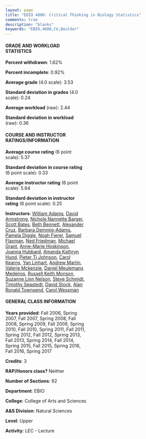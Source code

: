 ```yaml
---
layout: page
title: "EBIO 4800: Critical Thinking in Biology Statistics"
comments: true
description: "blanks"
keywords: "EBIO,4800,CU,Boulder"
---
```

<head>
<script src="https://ajax.googleapis.com/ajax/libs/jquery/2.1.3/jquery.min.js"></script>
<script src="https://dl.dropboxusercontent.com/s/pc42nxpaw1ea4o9/highcharts.js?dl=0"></script>
<!-- <script src="../assets/js/highcharts.js"></script> -->
<style type="text/css">@font-face {
	font-family: "Bebas Neue";
	src: url(https://www.filehosting.org/file/details/544349/BebasNeue Regular.otf) format("opentype");
	}
	h1.Bebas { 
		font-family: "Bebas Neue", Verdana, Tahoma;
	}
</style>
</head>
<body>
	<div id="container" style="float: right; width: 45%; height: 88%; margin-left: 2.5%; margin-right: 2.5%;"></div>
	<script language="JavaScript">
		$(document).ready(function() {
		var chart = {type: 'column'};
		var title = {text: 'Grade Distribution'};
		var xAxis = {categories: ['A','B','C','D','F'],crosshair: true};
		var yAxis = {min: 0,title: {text: 'Percentage'}};
		var tooltip = {headerFormat: '<center><b><span style="font-size:20px">{point.key}</span></b></center>',
		               pointFormat: '<td style="padding:0"><b>{point.y:.1f}%</b></td>',
		               footerFormat: '</table>',shared: true,useHTML: true};
		var plotOptions = {column: {pointPadding: 0.0,borderWidth: 0}};  
		var credits = {enabled: false};var series= [{name: 'Percent',data: [65.79,27.28,4.97,0.48,1.47,]}];
		var json = {};
		json.chart = chart;
		json.title = title;
		json.tooltip = tooltip;
		json.xAxis = xAxis;
		json.yAxis = yAxis;  
		json.series = series;
		json.plotOptions = plotOptions;  
		json.credits = credits;
		$('#container').highcharts(json);
	});
	</script>
</body>
			   
#### GRADE AND WORKLOAD STATISTICS

**Percent withdrawn**: 1.62%

**Percent incomplete**: 0.92%

**Average grade** (4.0 scale): 3.53

**Standard deviation in grades** (4.0 scale): 0.24

**Average workload** (raw): 2.44

**Standard deviation in workload** (raw): 0.36

#### COURSE AND INSTRUCTOR RATINGS/INFORMATION

**Average course rating** (6 point scale): 5.37

**Standard deviation in course rating** (6 point scale): 0.33

**Average instructor rating** (6 point scale): 5.64

**Standard deviation in instructor rating** (6 point scale): 0.25

**Instructors**: <a href='../../instructors/William_Adams'>William Adams</a>, <a href='../../instructors/David_Armstrong'>David Armstrong</a>, <a href='../../instructors/Nichole_Nannette_Barger'>Nichole Nannette Barger</a>, <a href='../../instructors/Scott_Bates'>Scott Bates</a>, <a href='../../instructors/Beth_Bennett'>Beth Bennett</a>, <a href='../../instructors/Alexander_Cruz'>Alexander Cruz</a>, <a href='../../instructors/Barbara_Demmig-Adams'>Barbara Demmig-Adams</a>, <a href='../../instructors/Pamela_Diggle'>Pamela Diggle</a>, <a href='../../instructors/Noah_Fierer'>Noah Fierer</a>, <a href='../../instructors/Samuel_Flaxman'>Samuel Flaxman</a>, <a href='../../instructors/Ned_Friedman'>Ned Friedman</a>, <a href='../../instructors/Michael_Grant'>Michael Grant</a>, <a href='../../instructors/Anne-Marie_Hoskinson'>Anne-Marie Hoskinson</a>, <a href='../../instructors/Joanna_Hubbard'>Joanna Hubbard</a>, <a href='../../instructors/Amanda_Kathryn_Hund'>Amanda Kathryn Hund</a>, <a href='../../instructors/Pieter_Tj_Johnson'>Pieter Tj Johnson</a>, <a href='../../instructors/Carol_Kearns'>Carol Kearns</a>, <a href='../../instructors/Yan_Linhart'>Yan Linhart</a>, <a href='../../instructors/Andrew_Martin'>Andrew Martin</a>, <a href='../../instructors/Valerie_Mckenzie'>Valerie Mckenzie</a>, <a href='../../instructors/Daniel_Meulemans_Medeiros'>Daniel Meulemans Medeiros</a>, <a href='../../instructors/Russell_Keith_Monson'>Russell Keith Monson</a>, <a href='../../instructors/Suzanne_Linn_Nelson'>Suzanne Linn Nelson</a>, <a href='../../instructors/Steve_Schmidt'>Steve Schmidt</a>, <a href='../../instructors/Timothy_Seastedt'>Timothy Seastedt</a>, <a href='../../instructors/David_Stock'>David Stock</a>, <a href='../../instructors/Alan_Ronald_Townsend'>Alan Ronald Townsend</a>, <a href='../../instructors/Carol_Wessman'>Carol Wessman</a>

#### GENERAL CLASS INFORMATION

**Years provided**: Fall 2006, Spring 2007, Fall 2007, Spring 2008, Fall 2008, Spring 2009, Fall 2009, Spring 2010, Fall 2010, Spring 2011, Fall 2011, Spring 2012, Fall 2012, Spring 2013, Fall 2013, Spring 2014, Fall 2014, Spring 2015, Fall 2015, Spring 2016, Fall 2016, Spring 2017

**Credits**: 3

**RAP/Honors class?** Neither

**Number of Sections**: 92

**Department**: EBIO

**College**: College of Arts and Sciences

**A&S Division**: Natural Sciences

**Level**: Upper

**Activity**: LEC - Lecture
